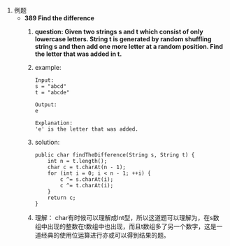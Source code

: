 

1. 例题
	* __389 Find the difference__
		1. __question: Given two strings s and t which consist of only lowercase letters. String t is generated by random shuffling string s and then add one more letter at a random position. Find the letter that was added in t.__
		
		2. example:
			```
			Input:
			s = "abcd"
			t = "abcde"

			Output:
			e

			Explanation:
			'e' is the letter that was added.
			```
		3. solution:
			```
			public char findTheDifference(String s, String t) {
				int n = t.length();
				char c = t.charAt(n - 1);
				for (int i = 0; i < n - 1; ++i) {
					c ^= s.charAt(i);
					c ^= t.charAt(i);
				}
				return c;
			}

			```
		4. 理解：
			char有时候可以理解成Int型，所以这道题可以理解为，在s数组中出现的整数在t数组中也出现，而且t数组多了另一个数字，这是一道经典的使用位运算进行亦或可以得到结果的题。
